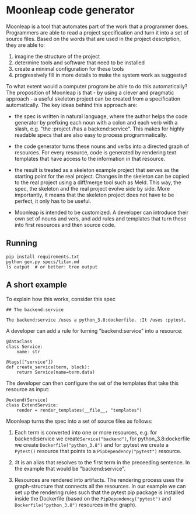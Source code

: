 # Moonleap code generator

Moonleap is a tool that automates part of the work that a programmer does. Programmers are able to read
a project specification and turn it into a set of source files. Based on the words that are
used in the project description, they are able to:

1. imagine the structure of the project
2. determine tools and software that need to be installed
3. create a minimal configuration for these tools
4. progressively fill in more details to make the system work as suggested

To what extent would a computer program be able to do this automatically? The proposition of Moonleap is
that - by using a clever and pragmatic approach - a useful skeleton project can be created from a specification
automatically. The key ideas behind this approach are:

- the spec is written in natural language, where the author helps the code generator by prefixing each noun with a
  colon and each verb with a slash, e.g. "the :project /has a backend:service". This makes for highly readable
  specs that are also easy to process programmatically.

- the code generator turns these nouns and verbs into a directed graph of resources. For every resource, code is generated
  by rendering text templates that have access to the information in that resource.

- the result is treated as a skeleton example project that serves as the starting point for the real project.
  Changes in the skeleton can be copied to the real project using a diff/merge tool such as Meld. This way, the spec, the
  skeleton and the real project evolve side by side. More importantly, it means that the skeleton project does not have to be
  perfect, it only has to be useful.

- Moonleap is intended to be customized. A developer can introduce their own set of nouns and vers, and add rules and
  templates that turn these into first resources and then source code.

## Running

```
pip install requirements.txt
python gen.py specs/titan.md
ls output  # or better: tree output
```

## A short example

To explain how this works, consider this spec

```
## The backend:service

The backend:service /uses a python_3.8:dockerfile. :It /uses :pytest.
```

A developer can add a rule for turning "backend:service" into a resource:

```
@dataclass
class Service:
    name: str

@tags(["service"])
def create_service(term, block):
    return Service(name=term.data)
```

The developer can then configure the set of the templates that take this resource as input:

```
@extend(Service)
class ExtendService:
    render = render_templates(__file__, "templates")
```

Moonleap turns the spec into a set of source files as follows:

1. Each term is converted into one or more resources, e.g. for backend:service we create`Service("backend")`,
   for python_3.8:dockerfile we create `Dockerfile("python_3.8")` and for :pytest we create a `Pytest()` resource
   that points to a `PipDependency("pytest")` resource.

2. :It is an alias that resolves to the first term in the preceeding sentence. In the example that
   would be "backend:service".

3. Resources are rendered into artifacts. The rendering process uses the graph-structure that connects all
   the resources. In our example we can set up the rendering rules such that the pytest pip package is installed inside the Dockerfile
   (based on the `PipDependency("pytest")` and `Dockerfile("python_3.8")` resources in the graph).
